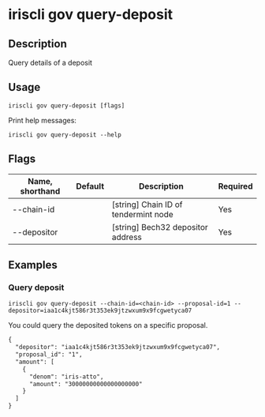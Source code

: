 # iriscli gov query-deposit

## Description

Query details of a deposit

## Usage

```
iriscli gov query-deposit [flags]
```

Print help messages:

```
iriscli gov query-deposit --help
```
## Flags

| Name, shorthand | Default               | Description                                                                                                                                          | Required |
| --------------- | --------------------- | ---------------------------------------------------------------------------------------------------------------------------------------------------- | -------- |
| --chain-id      |                       | [string] Chain ID of tendermint node                                                                                                                 | Yes      |
| --depositor     |                       | [string] Bech32 depositor address                                                                                                                    | Yes      |
 
## Examples

### Query deposit

```shell
iriscli gov query-deposit --chain-id=<chain-id> --proposal-id=1 --depositor=iaa1c4kjt586r3t353ek9jtzwxum9x9fcgwetyca07
```

You could query the deposited tokens on a specific proposal.

```txt
{
  "depositor": "iaa1c4kjt586r3t353ek9jtzwxum9x9fcgwetyca07",
  "proposal_id": "1",
  "amount": [
    {
      "denom": "iris-atto",
      "amount": "30000000000000000000"
    }
  ]
}
```
